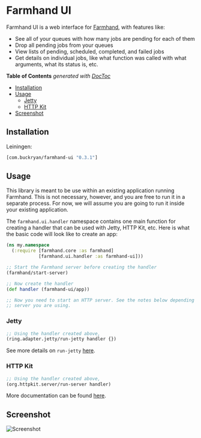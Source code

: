 # Farmhand UI

Farmhand UI is a web interface for
[Farmhand](https://github.com/b-ryan/farmhand), with features like:

- See all of your queues with how many jobs are pending for each of them
- Drop all pending jobs from your queues
- View lists of pending, scheduled, completed, and failed jobs
- Get details on individual jobs, like what function was called with what
  arguments, what its status is, etc.

<!-- START doctoc generated TOC please keep comment here to allow auto update -->
<!-- DON'T EDIT THIS SECTION, INSTEAD RE-RUN doctoc TO UPDATE -->
**Table of Contents**  *generated with [DocToc](https://github.com/thlorenz/doctoc)*

- [Installation](#installation)
- [Usage](#usage)
  - [Jetty](#jetty)
  - [HTTP Kit](#http-kit)
- [Screenshot](#screenshot)

<!-- END doctoc generated TOC please keep comment here to allow auto update -->

## Installation

Leiningen:

```clojure
[com.buckryan/farmhand-ui "0.3.1"]
```

## Usage

This library is meant to be use within an existing application running
Farmhand. This is not necessary, however, and you are free to run it in a
separate process. For now, we will assume you are going to run it inside your
existing application.

The `farmhand.ui.handler` namespace contains one main function for creating a
handler that can be used with Jetty, HTTP Kit, etc. Here is what the basic code
will look like to create an app:

```clojure
(ns my.namespace
  (:require [farmhand.core :as farmhand]
            [farmhand.ui.handler :as farmhand-ui]))

;; Start the Farmhand server before creating the handler
(farmhand/start-server)

;; Now create the handler
(def handler (farmhand-ui/app))

;; Now you need to start an HTTP server. See the notes below depending on the
;; server you are using.
```

### Jetty

```clojure
;; Using the handler created above,
(ring.adapter.jetty/run-jetty handler {})
```

See more details on `run-jetty`
[here](http://ring-clojure.github.io/ring/ring.adapter.jetty.html#var-run-jetty).

### HTTP Kit

```clojure
;; Using the handler created above,
(org.httpkit.server/run-server handler)
```

More documentation can be found
[here](http://www.http-kit.org/server.html#stop-server).

## Screenshot

![Screenshot](https://github.com/b-ryan/farmhand-ui/raw/master/preview.png)
